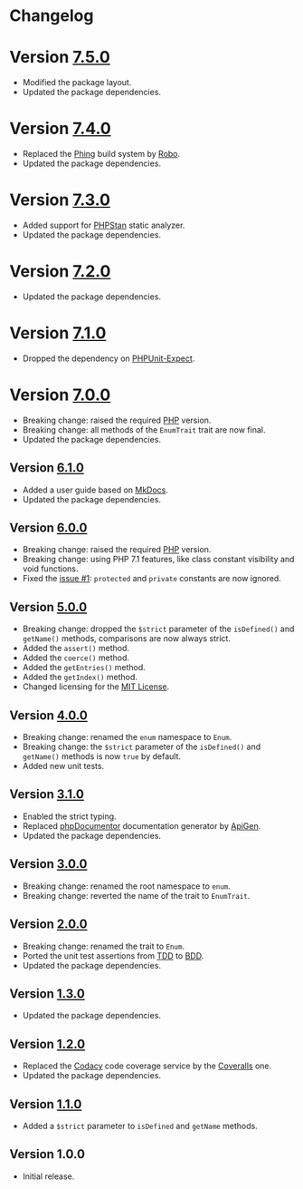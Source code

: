 # Changelog

# Version [7.5.0](https://github.com/cedx/enum.php/compare/v7.4.0...v7.5.0)
- Modified the package layout.
- Updated the package dependencies.

# Version [7.4.0](https://github.com/cedx/enum.php/compare/v7.3.0...v7.4.0)
- Replaced the [Phing](https://www.phing.info) build system by [Robo](https://robo.li).
- Updated the package dependencies.

# Version [7.3.0](https://github.com/cedx/enum.php/compare/v7.2.0...v7.3.0)
- Added support for [PHPStan](https://github.com/phpstan/phpstan) static analyzer.
- Updated the package dependencies.

# Version [7.2.0](https://github.com/cedx/enum.php/compare/v7.1.0...v7.2.0)
- Updated the package dependencies.

# Version [7.1.0](https://github.com/cedx/enum.php/compare/v7.0.0...v7.1.0)
- Dropped the dependency on [PHPUnit-Expect](https://dev.belin.io/phpunit-expect).

# Version [7.0.0](https://github.com/cedx/enum.php/compare/v6.1.0...v7.0.0)
- Breaking change: raised the required [PHP](https://www.php.net) version.
- Breaking change: all methods of the `EnumTrait` trait are now final.
- Updated the package dependencies.

## Version [6.1.0](https://github.com/cedx/enum.php/compare/v6.0.0...v6.1.0)
- Added a user guide based on [MkDocs](http://www.mkdocs.org).
- Updated the package dependencies.

## Version [6.0.0](https://github.com/cedx/enum.php/compare/v5.0.0...v6.0.0)
- Breaking change: raised the required [PHP](https://www.php.net) version.
- Breaking change: using PHP 7.1 features, like class constant visibility and void functions.
- Fixed the [issue #1](https://github.com/cedx/enum.php/issues/1): `protected` and `private` constants are now ignored.

## Version [5.0.0](https://github.com/cedx/enum.php/compare/v4.0.0...v5.0.0)
- Breaking change: dropped the `$strict` parameter of the `isDefined()` and `getName()` methods, comparisons are now always strict.
- Added the `assert()` method.
- Added the `coerce()` method.
- Added the `getEntries()` method.
- Added the `getIndex()` method.
- Changed licensing for the [MIT License](https://opensource.org/licenses/MIT).

## Version [4.0.0](https://github.com/cedx/enum.php/compare/v3.1.0...v4.0.0)
- Breaking change: renamed the `enum` namespace to `Enum`.
- Breaking change: the `$strict` parameter of the `isDefined()` and `getName()` methods is now `true` by default.
- Added new unit tests.

## Version [3.1.0](https://github.com/cedx/enum.php/compare/v3.0.0...v3.1.0)
- Enabled the strict typing.
- Replaced [phpDocumentor](https://www.phpdoc.org) documentation generator by [ApiGen](https://github.com/ApiGen/ApiGen).
- Updated the package dependencies.

## Version [3.0.0](https://github.com/cedx/enum.php/compare/v2.0.0...v3.0.0)
- Breaking change: renamed the root namespace to `enum`.
- Breaking change: reverted the name of the trait to `EnumTrait`.

## Version [2.0.0](https://github.com/cedx/enum.php/compare/v1.3.0...v2.0.0)
- Breaking change: renamed the trait to `Enum`.
- Ported the unit test assertions from [TDD](https://en.wikipedia.org/wiki/Test-driven_development) to [BDD](https://en.wikipedia.org/wiki/Behavior-driven_development).
- Updated the package dependencies.

## Version [1.3.0](https://github.com/cedx/enum.php/compare/v1.2.0...v1.3.0)
- Updated the package dependencies.

## Version [1.2.0](https://github.com/cedx/enum.php/compare/v1.1.0...v1.2.0)
- Replaced the [Codacy](https://www.codacy.com) code coverage service by the [Coveralls](https://coveralls.io) one.
- Updated the package dependencies.

## Version [1.1.0](https://github.com/cedx/enum.php/compare/v1.0.0...v1.1.0)
- Added a `$strict` parameter to `isDefined` and `getName` methods.

## Version 1.0.0
- Initial release.
